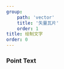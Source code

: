 ```yaml
---
group: 
    path: 'vector'
    title: '矢量瓦片'
    order: 1
title: 绘制文字
order: 0
---
```



### Point Text

<code src="./demos/text.tsx"></code>
